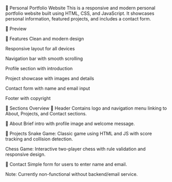 💼 Personal Portfolio Website
This is a responsive and modern personal portfolio website built using HTML, CSS, and JavaScript. It showcases personal information, featured projects, and includes a contact form.

📸 Preview


🚀 Features
Clean and modern design

Responsive layout for all devices

Navigation bar with smooth scrolling

Profile section with introduction

Project showcase with images and details

Contact form with name and email input

Footer with copyright

🧠 Sections Overview
🔹 Header
Contains logo and navigation menu linking to About, Projects, and Contact sections.

🔹 About
Brief intro with profile image and welcome message.

🔹 Projects
Snake Game: Classic game using HTML and JS with score tracking and collision detection.

Chess Game: Interactive two-player chess with rule validation and responsive design.

🔹 Contact
Simple form for users to enter name and email.

Note: Currently non-functional without backend/email service.
